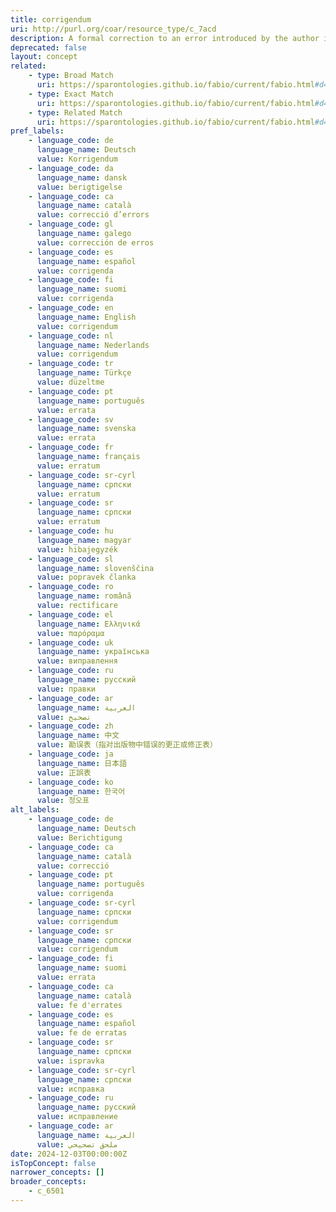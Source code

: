 ```yaml
---
title: corrigendum
uri: http://purl.org/coar/resource_type/c_7acd
description: A formal correction to an error introduced by the author into a previously published document. (adapted from https://sparontologies.github.io/fabio/current/fabio.html#d4e2712)
deprecated: false
layout: concept
related:
    - type: Broad Match
      uri: https://sparontologies.github.io/fabio/current/fabio.html#d4e2698
    - type: Exact Match
      uri: https://sparontologies.github.io/fabio/current/fabio.html#d4e2712
    - type: Related Match
      uri: https://sparontologies.github.io/fabio/current/fabio.html#d4e3154
pref_labels:
    - language_code: de
      language_name: Deutsch
      value: Korrigendum
    - language_code: da
      language_name: dansk
      value: berigtigelse
    - language_code: ca
      language_name: català
      value: correcció d’errors
    - language_code: gl
      language_name: galego
      value: corrección de erros
    - language_code: es
      language_name: español
      value: corrigenda
    - language_code: fi
      language_name: suomi
      value: corrigenda
    - language_code: en
      language_name: English
      value: corrigendum
    - language_code: nl
      language_name: Nederlands
      value: corrigendum
    - language_code: tr
      language_name: Türkçe
      value: düzeltme
    - language_code: pt
      language_name: português
      value: errata
    - language_code: sv
      language_name: svenska
      value: errata
    - language_code: fr
      language_name: français
      value: erratum
    - language_code: sr-cyrl
      language_name: српски
      value: erratum
    - language_code: sr
      language_name: српски
      value: erratum
    - language_code: hu
      language_name: magyar
      value: hibajegyzék
    - language_code: sl
      language_name: slovenščina
      value: popravek članka
    - language_code: ro
      language_name: română
      value: rectificare
    - language_code: el
      language_name: Ελληνικά
      value: παρόραμα
    - language_code: uk
      language_name: українська
      value: виправлення
    - language_code: ru
      language_name: русский
      value: правки
    - language_code: ar
      language_name: العربية
      value: تصحيح
    - language_code: zh
      language_name: 中文
      value: 勘误表（指对出版物中错误的更正或修正表）
    - language_code: ja
      language_name: 日本語
      value: 正誤表
    - language_code: ko
      language_name: 한국어
      value: 정오표
alt_labels:
    - language_code: de
      language_name: Deutsch
      value: Berichtigung
    - language_code: ca
      language_name: català
      value: correcció
    - language_code: pt
      language_name: português
      value: corrigenda
    - language_code: sr-cyrl
      language_name: српски
      value: corrigendum
    - language_code: sr
      language_name: српски
      value: corrigendum
    - language_code: fi
      language_name: suomi
      value: errata
    - language_code: ca
      language_name: català
      value: fe d'errates
    - language_code: es
      language_name: español
      value: fe de erratas
    - language_code: sr
      language_name: српски
      value: ispravka
    - language_code: sr-cyrl
      language_name: српски
      value: исправка
    - language_code: ru
      language_name: русский
      value: исправление
    - language_code: ar
      language_name: العربية
      value: ملحق تصحيحي
date: 2024-12-03T00:00:00Z
isTopConcept: false
narrower_concepts: []
broader_concepts:
    - c_6501
---
```



